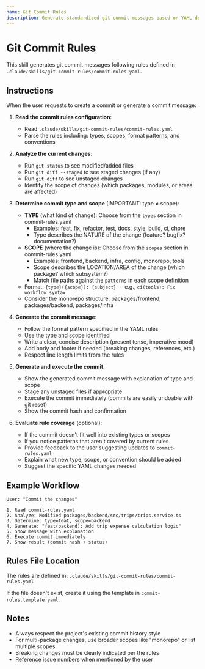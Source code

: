 ```yaml
---
name: Git Commit Rules
description: Generate standardized git commit messages based on YAML-defined rules. Use when user requests to commit changes or asks for commit message generation following project standards.
---
```


# Git Commit Rules

This skill generates git commit messages following rules defined in `.claude/skills/git-commit-rules/commit-rules.yaml`.

## Instructions

When the user requests to create a commit or generate a commit message:

1. **Read the commit rules configuration**:
   - Read `.claude/skills/git-commit-rules/commit-rules.yaml`
   - Parse the rules including: types, scopes, format patterns, and conventions

2. **Analyze the current changes**:
   - Run `git status` to see modified/added files
   - Run `git diff --staged` to see staged changes (if any)
   - Run `git diff` to see unstaged changes
   - Identify the scope of changes (which packages, modules, or areas are affected)

3. **Determine commit type and scope** (IMPORTANT: type ≠ scope):
   - **TYPE** (what kind of change): Choose from the `types` section in commit-rules.yaml
     - Examples: feat, fix, refactor, test, docs, style, build, ci, chore
     - Type describes the NATURE of the change (feature? bugfix? documentation?)
   - **SCOPE** (where the change is): Choose from the `scopes` section in commit-rules.yaml
     - Examples: frontend, backend, infra, config, monorepo, tools
     - Scope describes the LOCATION/AREA of the change (which package? which subsystem?)
     - Match file paths against the `patterns` in each scope definition
   - Format: `{type}({scope}): {subject}` — e.g., `ci(tools): Fix workflow syntax`
   - Consider the monorepo structure: packages/frontend, packages/backend, packages/infra

4. **Generate the commit message**:
   - Follow the format pattern specified in the YAML rules
   - Use the type and scope identified
   - Write a clear, concise description (present tense, imperative mood)
   - Add body and footer if needed (breaking changes, references, etc.)
   - Respect line length limits from the rules

5. **Generate and execute the commit**:
   - Show the generated commit message with explanation of type and scope
   - Stage any unstaged files if appropriate
   - Execute the commit immediately (commits are easily undoable with git reset)
   - Show the commit hash and confirmation

6. **Evaluate rule coverage** (optional):
   - If the commit doesn't fit well into existing types or scopes
   - If you notice patterns that aren't covered by current rules
   - Provide feedback to the user suggesting updates to `commit-rules.yaml`
   - Explain what new type, scope, or convention should be added
   - Suggest the specific YAML changes needed

## Example Workflow

```
User: "Commit the changes"

1. Read commit-rules.yaml
2. Analyze: Modified packages/backend/src/trips/trips.service.ts
3. Determine: type=feat, scope=backend
4. Generate: "feat(backend): Add trip expense calculation logic"
5. Show message with explanation
6. Execute commit immediately
7. Show result (commit hash + status)
```

## Rules File Location

The rules are defined in: `.claude/skills/git-commit-rules/commit-rules.yaml`

If the file doesn't exist, create it using the template in `commit-rules.template.yaml`.

## Notes

- Always respect the project's existing commit history style
- For multi-package changes, use broader scopes like "monorepo" or list multiple scopes
- Breaking changes must be clearly indicated per the rules
- Reference issue numbers when mentioned by the user
